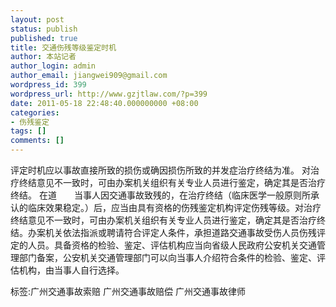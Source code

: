 ```yaml
---
layout: post
status: publish
published: true
title: 交通伤残等级鉴定时机
author: 本站记者
author_login: admin
author_email: jiangwei909@gmail.com
wordpress_id: 399
wordpress_url: http://www.gzjtlaw.com/?p=399
date: 2011-05-18 22:48:40.000000000 +08:00
categories:
- 伤残鉴定
tags: []
comments: []
---
```

评定时机应以事故直接所致的损伤或确因损伤所致的并发症治疗终结为准。
对治疗终结意见不一致时，可由办案机关组织有关专业人员进行鉴定，确定其是否治疗终结。 在道　　当事人因交通事故致残的，在治疗终结（临床医学一般原则所承认的临床效果稳定。）后，应当由具有资格的伤残鉴定机构评定伤残等级。对治疗终结意见不一致时，可由办案机关组织有关专业人员进行鉴定，确定其是否治疗终结。办案机关依法指派或聘请符合评定人条件，承担道路交通事故受伤人员伤残评定的人员。具备资格的检验、鉴定、评估机构应当向省级人民政府公安机关交通管理部门备案，公安机关交通管理部门可以向当事人介绍符合条件的检验、鉴定、评估机构，由当事人自行选择。








标签:广州交通事故索赔 广州交通事故赔偿 广州交通事故律师
